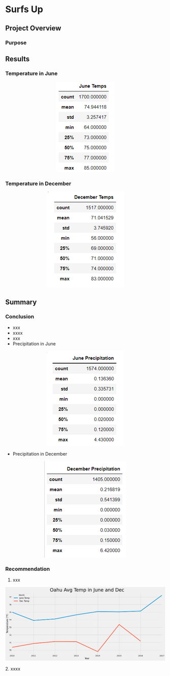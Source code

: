 # Surfs Up

## Project Overview

### Purpose

## Results
### Temperature in June

<p align="center">
 <img src="https://github.com/Jarviniazh/Module-9-Challenge-Surfs-Up/blob/main/Resources/june_temp.png?raw=true" alt="june_temp"/>
</p> 

### Temperature in December

<p align="center">
 <img src="https://github.com/Jarviniazh/Module-9-Challenge-Surfs-Up/blob/main/Resources/dec_temp.png?raw=true" alt="dec_temp"/>
</p> 

## Summary
### Conclusion
- xxx
- xxxx
- xxx
- Precipitation in June
<p align="center">
 <img src="https://github.com/Jarviniazh/Module-9-Challenge-Surfs-Up/blob/main/Resources/June_prcp.png?raw=true" alt="June_prcp"/>
</p> 

- Precipitation in December
<p align="center">
 <img src="https://github.com/Jarviniazh/Module-9-Challenge-Surfs-Up/blob/main/Resources/dec_prcp.png?raw=true" alt="dec_prcp"/>
</p> 

### Recommendation
1. xxx
<p align="center">
 <img src="https://github.com/Jarviniazh/Module-9-Challenge-Surfs-Up/blob/main/Resources/Avg_tem_in_june%26dec.png?raw=true" alt="Avg_tem_in_june&26dec"/>
</p> 
2. xxxx

